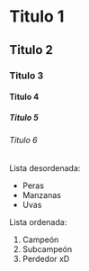 # Titulo 1

## Titulo 2

### Titulo 3

#### Titulo 4

##### Titulo 5

###### Titulo 6

Lista desordenada:

- Peras
- Manzanas
- Uvas

Lista ordenada:

1. Campeón
2. Subcampeón
3. Perdedor xD
